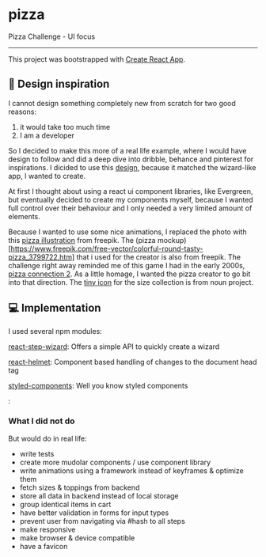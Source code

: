 # pizza

Pizza Challenge - UI focus

<hr></hr>

This project was bootstrapped with [Create React App](https://github.com/facebook/create-react-app).

## 🎨 Design inspiration

I cannot design something completely new from scratch for two good reasons:

<ol>
<li>it would take too much time</li>
<li>I am a developer</li>
</ol>

So I decided to make this more of a real life example, where I would have design to follow and did a deep dive into dribble, behance and pinterest for inspirations. I dicided to use this [design](https://www.behance.net/gallery/81662745/Website-Header-Concept-Designs), because it matched the wizard-like app, I wanted to create.

At first I thought about using a react ui component libraries, like Evergreen, but eventually decided to create my components myself, because I wanted full control over their behaviour and I only needed a very limited amount of elements.

Because I wanted to use some nice animations, I replaced the photo with this [pizza illustration](https://www.freepik.com/free-vector/pizza-slice-background_1168758.htm#page=1&query=pizza&position=46) from freepik. The (pizza mockup)[https://www.freepik.com/free-vector/colorful-round-tasty-pizza_3799722.htm] that i used for the creator is also from freepik. The challenge right away reminded me of this game I had in the early 2000s, [pizza connection 2](https://store.steampowered.com/app/599000/Pizza_Connection_2/). As a little homage, I wanted the pizza creator to go bit into that direction. The [tiny icon](https://thenounproject.com/search/?q=pizza&i=1746127) for the size collection is from noun project.

## 💻 Implementation

I used several npm modules:

[react-step-wizard](https://github.com/jcmcneal/react-step-wizard#readme): Offers a simple API to quickly create a wizard

[react-helmet](https://github.com/nfl/react-helmet): Component based handling of changes to the document head tag

[styled-components](https://www.styled-components.com/): Well you know styled components

[]():

### What I did not do

But would do in real life:

- write tests
- create more mudolar components / use component library
- write animations using a framework instead of keyframes & optimize them
- fetch sizes & toppings from backend
- store all data in backend instead of local storage
- group identical items in cart
- have better validation in forms for input types
- prevent user from navigating via #hash to all steps
- make responsive
- make browser & device compatible
- have a favicon
